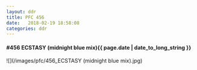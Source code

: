 ```yaml
---
layout: ddr
title: PFC 456
date:   2018-02-19 18:58:08
categories: ddr
---
```


#### **#456** ECSTASY (midnight blue mix)<span class="pull-right">{{ page.date | date_to_long_string }}</span>
![](/images/pfc/456_ECSTASY (midnight blue mix).jpg)
